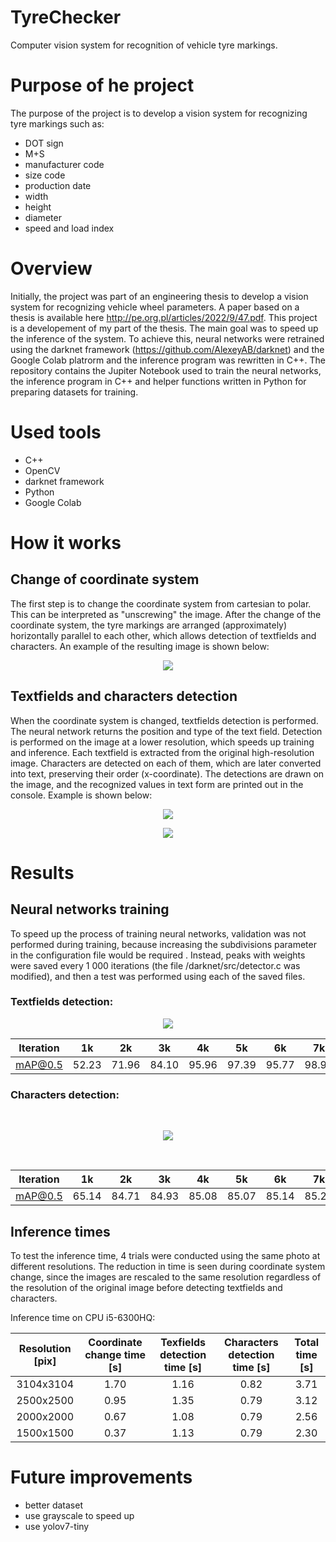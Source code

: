 # TyreChecker

Computer vision system for recognition of vehicle tyre markings.

# Purpose of he project

The purpose of the project is to develop a vision system for recognizing tyre markings such as:

- DOT sign
- M+S
- manufacturer code
- size code
- production date
- width
- height
- diameter
- speed and load index

# Overview

Initially, the project was part of an engineering thesis to develop a vision system for recognizing vehicle wheel parameters. A paper based on a thesis is available here
http://pe.org.pl/articles/2022/9/47.pdf. This project is a developement of my part of the thesis. The main goal was to speed up the inference of the system. To achieve this, neural networks were retrained using the darknet framework (https://github.com/AlexeyAB/darknet) and the Google Colab platrorm and the inference program was rewritten in C++. The repository contains the Jupiter Notebook used to train the neural networks, the inference program in C++ and helper functions written in Python for preparing datasets for training.

# Used tools

- C++
- OpenCV
- darknet framework
- Python
- Google Colab

# How it works

## Change of coordinate system

The first step is to change the coordinate system from cartesian to polar. This can be interpreted as "unscrewing" the image. After the change of the coordinate system, the tyre markings are arranged (approximately) horizontally parallel to each other, which allows detection of textfields and characters. An example of the resulting image is shown below:

<p align="center">
<img src="readme-data/coordinates_change.png"/>
<p />

## Textfields and characters detection

When the coordinate system is changed, textfields detection is performed. The neural network returns the position and type of the text field. Detection is performed on the image at a lower resolution, which speeds up training and inference. Each textfield is extracted from the original high-resolution image. Characters are detected on each of them, which are later converted into text, preserving their order (x-coordinate). The detections are drawn on the image, and the recognized values in text form are printed out in the console. Example is shown below:

<p align="center">
<img src="readme-data/detections_example.jpg"/>
<p />

<p align="center">
<img src="readme-data/results.png"/>
<p />

# Results

## Neural networks training

To speed up the process of training neural networks, validation was not performed during training, because increasing the subdivisions parameter in the configuration file would be required . Instead, peaks with weights were saved every 1 000 iterations (the file /darknet/src/detector.c was modified), and then a test was performed using each of the saved files.

### Textfields detection:

<p align="center">
<img src="readme-data/chart_yolov4-tiny-characters-96-64.png"/>
<p />

| Iteration | 1k    | 2k    | 3k    | 4k    | 5k    | 6k    | 7k    | 8k    | 9k    | 10k   | 11k   | 12k   |
| --------- | ----- | ----- | ----- | ----- | ----- | ----- | ----- | ----- | ----- | ----- | ----- | ----- |
| mAP@0.5   | 52.23 | 71.96 | 84.10 | 95.96 | 97.39 | 95.77 | 98.96 | 99.00 | 99.22 | 99.81 | 99.21 | 99.78 |

### Characters detection:

<br />
<p align="center">
<img src="readme-data/chart_yolov4-tiny-text-fields-1216-192.png"/>
<p />
<br />

| Iteration | 1k    | 2k    | 3k    | 4k    | 5k    | 6k    | 7k    | 8k    | 9k    | 10k   | 11k   | 12k   | 13k   | 14k   | 15k   | 16k   | 17k   | 18k   | 19k   | 20k   |
| --------- | ----- | ----- | ----- | ----- | ----- | ----- | ----- | ----- | ----- | ----- | ----- | ----- | ----- | ----- | ----- | ----- | ----- | ----- | ----- | ----- |
| mAP@0.5   | 65.14 | 84.71 | 84.93 | 85.08 | 85.07 | 85.14 | 85.20 | 85.14 | 85.01 | 85.14 | 84.88 | 84.75 | 84.94 | 85.01 | 85.01 | 85.14 | 85.07 | 85.07 | 85.01 | 85.01 |

## Inference times

To test the inference time, 4 trials were conducted using the same photo at different resolutions. The reduction in time is seen during coordinate system change, since the images are rescaled to the same resolution regardless of the resolution of the original image before detecting textfields and characters.

Inference time on CPU i5-6300HQ:

| Resolution [pix] | Coordinate change time [s] | Texfields detection time [s] | Characters detection time [s] | Total time [s] |
| :--------------: | :------------------------: | :--------------------------: | :---------------------------: | :------------: |
|    3104x3104     |            1.70            |             1.16             |             0.82              |      3.71      |
|    2500x2500     |            0.95            |             1.35             |             0.79              |      3.12      |
|    2000x2000     |            0.67            |             1.08             |             0.79              |      2.56      |
|    1500x1500     |            0.37            |             1.13             |             0.79              |      2.30      |

# Future improvements

- better dataset
- use grayscale to speed up
- use yolov7-tiny
